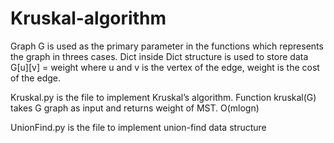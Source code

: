 Kruskal-algorithm
=================

Graph G is used as the primary parameter in the functions which represents the graph in threes cases. 
Dict inside Dict structure is used to store data G[u][v] = weight where u and v is the vertex of the edge, weight is the cost of the edge.

Kruskal.py is the file to implement Kruskal’s algorithm. 
Function kruskal(G) takes G graph as input and returns weight of MST. O(mlogn)

UnionFind.py is the file to implement union-find data structure
